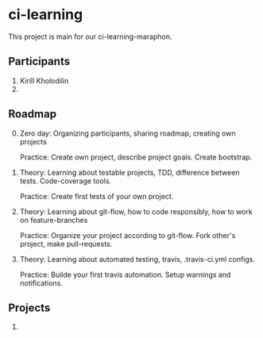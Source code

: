 # ci-learning

This project is main for our ci-learning-maraphon. 

## Participants
1. Kirill Kholodilin
2. 

## Roadmap

0. Zero day: Organizing participants, sharing roadmap, creating own projects

   Practice: Create own project, describe project goals. Create bootstrap.
1. Theory: Learning about testable projects, TDD, difference between tests. Code-coverage tools.

   Practice: Create first tests of your own project. 
2. Theory: Learning about git-flow, how to code responsibly, how to work on feature-branches

   Practice: Organize your project according to git-flow. Fork other's project, make pull-requests.
   
3. Theory: Learning about automated testing, travis, .travis-ci.yml configs.

   Practice: Builde your first travis automation. Setup warnings and notifications.
   
## Projects

1. 
